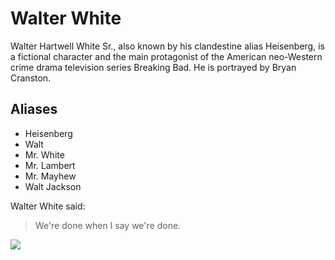 # Walter White

Walter Hartwell White Sr., also known by his clandestine alias Heisenberg, is a fictional character and the main protagonist of the American neo-Western crime drama television series Breaking Bad. He is portrayed by Bryan Cranston.

## Aliases

* Heisenberg
* Walt
* Mr. White
* Mr. Lambert
* Mr. Mayhew
* Walt Jackson

Walter White said:

> We're done
> when I say we're done.

<img src="https://cdn.pixabay.com/photo/2015/06/10/01/10/breaking-bad-804284_960_720.jpg"/>